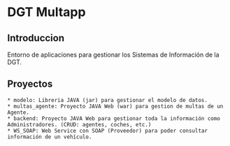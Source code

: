 # DGT Multapp

## Introduccion

Entorno de aplicaciones para gestionar los Sistemas de Información de la DGT.

## Proyectos

	* modelo: Libreria JAVA (jar) para gestionar el modelo de datos.
	* multas_agente: Proyecto JAVA Web (war) para gestion de multas de un Agente.
	* backend: Proyecto JAVA Web para gestionar toda la información como Administradores. (CRUD: agentes, coches, etc.)
	* WS_SOAP: Web Service con SOAP (Proveedor) para poder consultar información de un vehículo.